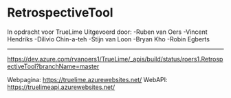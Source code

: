 RetrospectiveTool
=================

In opdracht voor TrueLime
Uitgevoerd door:
-Ruben van Oers
-Vincent Hendriks
-Dilivio Chin-a-teh
-Stijn van Loon
-Bryan Kho
-Robin Egberts

--------------------
https://dev.azure.com/rvanoers1/TrueLime/_apis/build/status/roers1.RetrospectiveTool?branchName=master

Webpagina: https://truelime.azurewebsites.net/
WebAPI: https://truelimeapi.azurewebsites.net/
